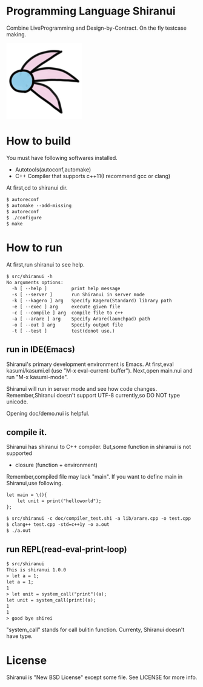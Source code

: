 # Programming Language Shiranui

Combine LiveProgramming and Design-by-Contract.
On the fly testcase making.

![shiranui logo](logo_small.png)

# How to build

You must have following softwares installed.
- Autotools(autoconf,automake)
- C++ Compiler that supports c++11(I recommend gcc or clang)

At first,cd to shiranui dir.

```
$ autoreconf
$ automake --add-missing
$ autoreconf
$ ./configure
$ make
```


# How to run

At first,run shiranui to see help.

```
$ src/shiranui -h
No arguments options:
  -h [ --help ]         print help message
  -s [ --server ]       run Shiranui in server mode
  -k [ --kagero ] arg   Specify Kagero(Standard) library path
  -e [ --exec ] arg     execute given file
  -c [ --compile ] arg  compile file to c++
  -a [ --arare ] arg    Specify Arare(launchpad) path
  -o [ --out ] arg      Specify output file
  -t [ --test ]         test(donot use.)
```

## run in IDE(Emacs)
Shiranui's primary development environment is Emacs.
At first,eval kasumi/kasumi.el (use "M-x eval-current-buffer").
Next,open main.nui and run "M-x kasumi-mode".

Shiranui will run in server mode and see how code changes.
Remember,Shiranui doesn't support UTF-8 currently,so DO NOT type unicode.

Opening doc/demo.nui is helpful.

## compile it.
Shiranui has shiranui to C++ compiler.
But,some function in shiranui is not supported

- closure (function + environment)

Remember,compiled file may lack "main".
If you want to define main in Shiranui,use following.

```
let main = \(){
    let unit = print("helloworld");
};
```

```
$ src/shiranui -c doc/compiler_test.shi -a lib/arare.cpp -o test.cpp
$ clang++ test.cpp -std=c++1y -o a.out
$ ./a.out
```

## run REPL(read-eval-print-loop)

```
$ src/shiranui
This is shiranui 1.0.0
> let a = 1;
let a = 1;
1
> let unit = system_call("print")(a);
let unit = system_call(print)(a);
1
1
> good bye shirei
```

"system_call" stands for call bulitin function.
Currenty, Shiranui doesn't have type.



# License

Shiranui is "New BSD License" except some file.
See LICENSE for more info.
